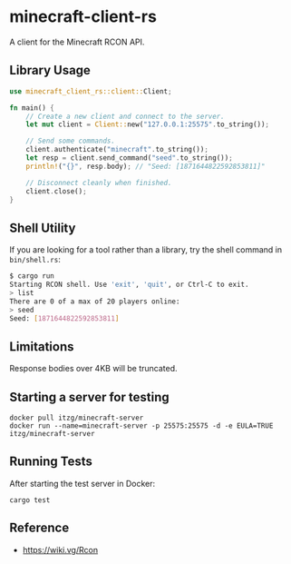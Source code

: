 # minecraft-client-rs

A client for the Minecraft RCON API.

## Library Usage

```rust
use minecraft_client_rs::client::Client;

fn main() {
	// Create a new client and connect to the server.
	let mut client = Client::new("127.0.0.1:25575".to_string());

	// Send some commands.
	client.authenticate("minecraft".to_string());
	let resp = client.send_command("seed".to_string());
	println!("{}", resp.body); // "Seed: [1871644822592853811]"

	// Disconnect cleanly when finished.
	client.close();
}
```

## Shell Utility

If you are looking for a tool rather than a library, try the shell command in
`bin/shell.rs`:

```bash
$ cargo run
Starting RCON shell. Use 'exit', 'quit', or Ctrl-C to exit.
> list
There are 0 of a max of 20 players online:
> seed
Seed: [1871644822592853811]
```

## Limitations

Response bodies over 4KB will be truncated.

## Starting a server for testing

```
docker pull itzg/minecraft-server
docker run --name=minecraft-server -p 25575:25575 -d -e EULA=TRUE itzg/minecraft-server
```

## Running Tests

After starting the test server in Docker:

```
cargo test
```

## Reference

- https://wiki.vg/Rcon